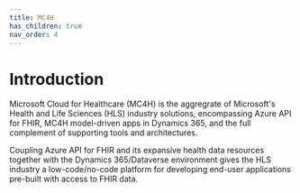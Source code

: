 ```yaml
---
title: MC4H
has_children: true
nav_order: 4
---
```


# Introduction 
Microsoft Cloud for Healthcare (MC4H) is the aggregrate of Microsoft's Health and Life Sciences (HLS) industry solutions, encompassing Azure API for FHIR, MC4H model-driven apps in Dynamics 365, and the full complement of supporting tools and architectures. 

Coupling Azure API for FHIR and its expansive health data resources together with the Dynamics 365/Dataverse environment gives the HLS industry a low-code/no-code platform for developing end-user applications pre-built with access to FHIR data.

